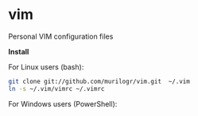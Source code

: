 vim
===

 Personal VIM configuration files

**Install**

For Linux users (bash):

```bash
git clone git://github.com/murilogr/vim.git  ~/.vim
ln -s ~/.vim/vimrc ~/.vimrc
```

For Windows users (PowerShell):

```bash

```
